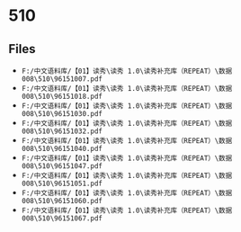 # 510

## Files

- `F:/中文语料库/【01】读秀\读秀 1.0\读秀补充库（REPEAT）\数据008\510\96151007.pdf`
- `F:/中文语料库/【01】读秀\读秀 1.0\读秀补充库（REPEAT）\数据008\510\96151018.pdf`
- `F:/中文语料库/【01】读秀\读秀 1.0\读秀补充库（REPEAT）\数据008\510\96151030.pdf`
- `F:/中文语料库/【01】读秀\读秀 1.0\读秀补充库（REPEAT）\数据008\510\96151032.pdf`
- `F:/中文语料库/【01】读秀\读秀 1.0\读秀补充库（REPEAT）\数据008\510\96151040.pdf`
- `F:/中文语料库/【01】读秀\读秀 1.0\读秀补充库（REPEAT）\数据008\510\96151047.pdf`
- `F:/中文语料库/【01】读秀\读秀 1.0\读秀补充库（REPEAT）\数据008\510\96151051.pdf`
- `F:/中文语料库/【01】读秀\读秀 1.0\读秀补充库（REPEAT）\数据008\510\96151060.pdf`
- `F:/中文语料库/【01】读秀\读秀 1.0\读秀补充库（REPEAT）\数据008\510\96151067.pdf`
